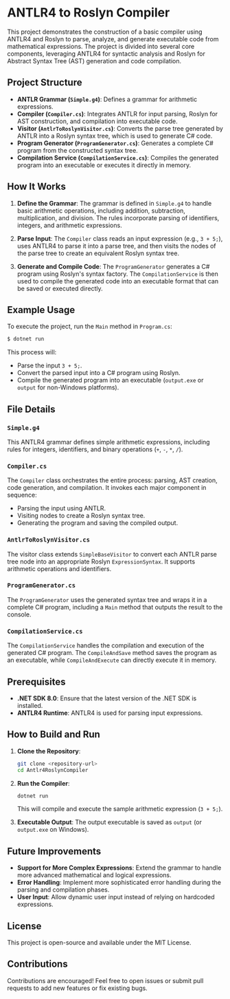 # ANTLR4 to Roslyn Compiler

This project demonstrates the construction of a basic compiler using ANTLR4 and Roslyn to parse, analyze, and generate executable code from mathematical expressions. The project is divided into several core components, leveraging ANTLR4 for syntactic analysis and Roslyn for Abstract Syntax Tree (AST) generation and code compilation.

## Project Structure

- **ANTLR Grammar (`Simple.g4`)**: Defines a grammar for arithmetic expressions.
- **Compiler (`Compiler.cs`)**: Integrates ANTLR for input parsing, Roslyn for AST construction, and compilation into executable code.
- **Visitor (`AntlrToRoslynVisitor.cs`)**: Converts the parse tree generated by ANTLR into a Roslyn syntax tree, which is used to generate C# code.
- **Program Generator (`ProgramGenerator.cs`)**: Generates a complete C# program from the constructed syntax tree.
- **Compilation Service (`CompilationService.cs`)**: Compiles the generated program into an executable or executes it directly in memory.

## How It Works

1. **Define the Grammar**: The grammar is defined in `Simple.g4` to handle basic arithmetic operations, including addition, subtraction, multiplication, and division. The rules incorporate parsing of identifiers, integers, and arithmetic expressions.

2. **Parse Input**: The `Compiler` class reads an input expression (e.g., `3 + 5;`), uses ANTLR4 to parse it into a parse tree, and then visits the nodes of the parse tree to create an equivalent Roslyn syntax tree.

3. **Generate and Compile Code**: The `ProgramGenerator` generates a C# program using Roslyn's syntax factory. The `CompilationService` is then used to compile the generated code into an executable format that can be saved or executed directly.

## Example Usage

To execute the project, run the `Main` method in `Program.cs`:

```sh
$ dotnet run
```

This process will:
- Parse the input `3 + 5;`.
- Convert the parsed input into a C# program using Roslyn.
- Compile the generated program into an executable (`output.exe` or `output` for non-Windows platforms).

## File Details

### `Simple.g4`
This ANTLR4 grammar defines simple arithmetic expressions, including rules for integers, identifiers, and binary operations (`+`, `-`, `*`, `/`).

### `Compiler.cs`
The `Compiler` class orchestrates the entire process: parsing, AST creation, code generation, and compilation. It invokes each major component in sequence:
- Parsing the input using ANTLR.
- Visiting nodes to create a Roslyn syntax tree.
- Generating the program and saving the compiled output.

### `AntlrToRoslynVisitor.cs`
The visitor class extends `SimpleBaseVisitor` to convert each ANTLR parse tree node into an appropriate Roslyn `ExpressionSyntax`. It supports arithmetic operations and identifiers.

### `ProgramGenerator.cs`
The `ProgramGenerator` uses the generated syntax tree and wraps it in a complete C# program, including a `Main` method that outputs the result to the console.

### `CompilationService.cs`
The `CompilationService` handles the compilation and execution of the generated C# program. The `CompileAndSave` method saves the program as an executable, while `CompileAndExecute` can directly execute it in memory.

## Prerequisites

- **.NET SDK 8.0**: Ensure that the latest version of the .NET SDK is installed.
- **ANTLR4 Runtime**: ANTLR4 is used for parsing input expressions.

## How to Build and Run

1. **Clone the Repository**:
   ```sh
   git clone <repository-url>
   cd Antlr4RoslynCompiler
   ```

2. **Run the Compiler**:
   ```sh
   dotnet run
   ```
   This will compile and execute the sample arithmetic expression (`3 + 5;`).

3. **Executable Output**:
   The output executable is saved as `output` (or `output.exe` on Windows).

## Future Improvements

- **Support for More Complex Expressions**: Extend the grammar to handle more advanced mathematical and logical expressions.
- **Error Handling**: Implement more sophisticated error handling during the parsing and compilation phases.
- **User Input**: Allow dynamic user input instead of relying on hardcoded expressions.

## License
This project is open-source and available under the MIT License.

## Contributions
Contributions are encouraged! Feel free to open issues or submit pull requests to add new features or fix existing bugs.

